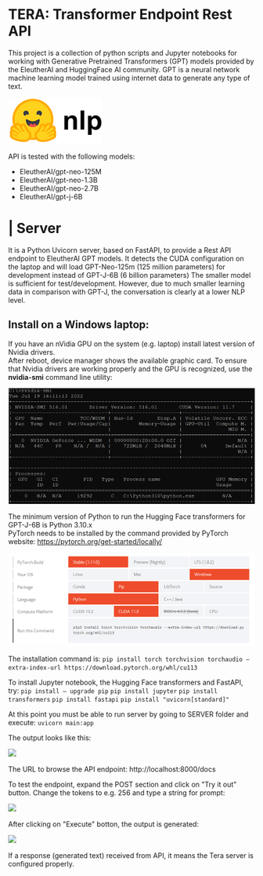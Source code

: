 # TERA: Transformer Endpoint Rest API
This project is a collection of python scripts and Jupyter notebooks for working with Generative Pretrained Transformers (GPT) models provided by the EleutherAI and HuggingFace AI community. GPT is a neural network machine learning model trained using internet data to generate any type of text.


[![HuggingFace](img/hflogo.png)](https://huggingface.co/EleutherAI/)

API is tested with the following models:
* EleutherAI/gpt-neo-125M
* EleutherAI/gpt-neo-1.3B
* EleutherAI/gpt-neo-2.7B
* EleutherAI/gpt-j-6B


# | Server
It is a Python Uvicorn server, based on FastAPI, to provide a Rest API endpoint to EleutherAI GPT models.
It detects the CUDA configuration on the laptop and will load GPT-Neo-125m (125 million parameters) for development instead of GPT-J-6B (6 billion parameters)
The smaller model is sufficient for test/development. However, due to much smaller learning data in comparison with GPT-J, the conversation is clearly at a lower NLP level.


## Install on a Windows laptop:
If you have an nVidia GPU on the system (e.g. laptop) install latest version of Nvidia drivers.  
After reboot, device manager shows the available graphic card. 
To ensure that Nvidia drivers are working properly and the GPU is recognized, use the **nvidia-smi** command line utility:  

![](img/nvidia-smi.png)

The minimum version of Python to run the Hugging Face transformers for GPT-J-6B is Python 3.10.x  
PyTorch needs to be installed by the command provided by PyTorch website:
https://pytorch.org/get-started/locally/

![](img/pytorch.png)

The installation command is:
```pip install torch torchvision torchaudio — extra-index-url https://download.pytorch.org/whl/cu113```

To install Jupyter notebook, the Hugging Face transformers and FastAPI, try:
```pip install — upgrade pip```
```pip install jupyter```
```pip install transformers```
```pip install fastapi```
```pip install "uvicorn[standard]"```

At this point you must be able to run server by going to SERVER folder and execute:
```uvicorn main:app```

The output looks like this:  

![](img/server.png)

The URL to browse the API endpoint:
http://localhost:8000/docs

To test the endpoint, expand the POST section and click on "Try it out" button.
Change the tokens to e.g. 256 and type a string for prompt:  

![](img/prompt.png)

After clicking on "Execute" botton, the output is generated:  

![](img/response.png)

If a response (generated text) received from API, it means the Tera server is configured properly.  
